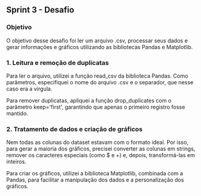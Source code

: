 ##   Sprint 3 - Desafio 

### Objetivo
O objetivo desse desafio foi ler um arquivo .csv, processar seus dados e gerar informações e gráficos utilizando as bibliotecas Pandas e Matplotlib.


### 1. Leitura e remoção de duplicatas
<p> Para ler o arquivo, utilizei a função read_csv da biblioteca Pandas. Como parâmetros, especifiquei o nome do arquivo .csv e o separador, que nesse caso era a vírgula.

Para remover duplicatas, apliquei a função drop_duplicates com o parâmetro keep='first', garantindo que apenas o primeiro registro fosse mantido.  </p>

### 2. Tratamento de dados e criação de gráficos
<p>Nem todas as colunas do dataset estavam com o formato ideal. Por isso, para gerar a maioria dos gráficos, precisei converter as colunas em strings, remover os caracteres especiais (como $ e +) e, depois, transformá-las em inteiros.

Para criar os gráficos, utilizei a biblioteca Matplotlib, combinada com a Pandas, para facilitar a manipulação dos dados e a personalização dos gráficos.
</p>